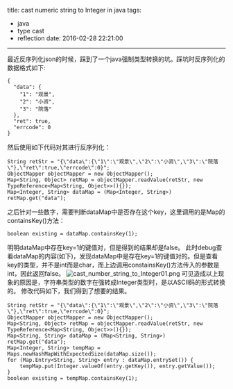 title: cast numeric string to Integer in java
tags:
  - java
  - type cast
  - reflection
date: 2016-02-28 22:21:00
---

最近反序列化json的时候，踩到了一个java强制类型转换的坑。踩坑时反序列化的数据格式如下:
```
{
  "data": {
    "1": "观景",
    "2": "小资",
    "3": "院落"
  },
  "ret": true,
  "errcode": 0
}
```
然后使用如下代码对其进行反序列化：
```
String retStr = "{\"data\":{\"1\":\"观景\",\"2\":\"小资\",\"3\":\"院落\"},\"ret\":true,\"errcode\":0}";
ObjectMapper objectMapper = new ObjectMapper();
Map<String, Object> retMap = objectMapper.readValue(retStr, new TypeReference<Map<String, Object>>(){});
Map<Integer, String> dataMap = (Map<Integer, String>) retMap.get("data");
```
之后针对一些数字，需要判断dataMap中是否存在这个key，这里调用的是Map的containsKey()方法：
```
boolean existing = dataMap.containsKey(1);
```
明明dataMap中存在key=1的键值对，但是得到的结果却是false。
此时debug查看dataMap的内容(如下)，发现dataMap中是存在key=1的键值对的。但是查看key的类型，并不是int而是char，而上边调用constainsKey()方法传入的参数是int，因此返回false。
![cast_number_string_to_Integer01.png](./images/cast_number_string_to_Integer01.png)
可见造成以上现象的原因是，字符串类型的数字在强转成Integer类型时，是以ASCII码的形式转换的。
修改代码如下，我们得到了想要的结果。
```
String retStr = "{\"data\":{\"1\":\"观景\",\"2\":\"小资\",\"3\":\"院落\"},\"ret\":true,\"errcode\":0}";
ObjectMapper objectMapper = new ObjectMapper();
Map<String, Object> retMap = objectMapper.readValue(retStr, new TypeReference<Map<String, Object>>(){});
Map<String, String> dataMap = (Map<String, String>) retMap.get("data");
Map<Integer, String> tempMap = Maps.newHashMapWithExpectedSize(dataMap.size());
for (Map.Entry<String, String> entry : dataMap.entrySet()) {
    tempMap.put(Integer.valueOf(entry.getKey()), entry.getValue());
}
boolean existing = tempMap.containsKey(1);
```
